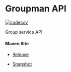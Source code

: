 # Groupman API

[![codecov](https://codecov.io/gh/bremersee/groupman-api/branch/develop/graph/badge.svg)](https://codecov.io/gh/bremersee/groupman-api)

Group service API

#### Maven Site

- [Release](https://bremersee.github.io/groupman-api/index.html)

- [Snapshot](https://nexus.bremersee.org/repository/maven-sites/groupman-api/1.3.1-SNAPSHOT/index.html)
